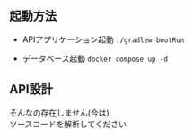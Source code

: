 ## 起動方法
- APIアプリケーション起動
`./gradlew bootRun`

- データベース起動
`docker compose up -d`

## API設計
そんなの存在しません(今は)  
ソースコードを解析してください